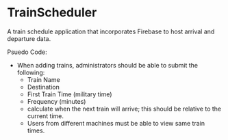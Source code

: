 # TrainScheduler
A train schedule application that incorporates Firebase to host arrival and departure data.

Psuedo Code:
- When adding trains, administrators should be able to submit the following:
  - Train Name
  - Destination
  - First Train Time (military time)
  - Frequency (minutes)
  - calculate when the next train will arrive; this should be relative to the current time.
  - Users from different machines must be able to view same train times.

